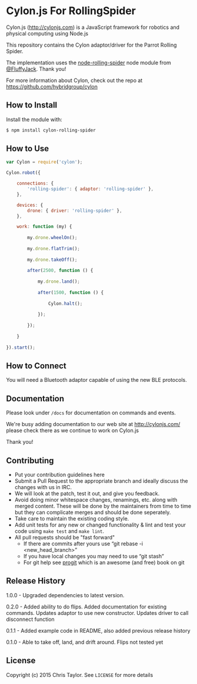 # Cylon.js For RollingSpider
Cylon.js (http://cylonjs.com) is a JavaScript framework for robotics and
physical computing using Node.js

This repository contains the Cylon adaptor/driver for the Parrot Rolling Spider.

The implementation uses the [node-rolling-spider](https://github.com/FluffyJack/node-rolling-spider) node module from [@FluffyJack](https://github.com/FluffyJack/). Thank you!

For more information about Cylon, check out the repo at
https://github.com/hybridgroup/cylon
## How to Install
Install the module with:
``` bash
$ npm install cylon-rolling-spider
```
## How to Use
```javascript
var Cylon = require('cylon');

Cylon.robot({

	connections: {
		'rolling-spider': { adaptor: 'rolling-spider' },
	},

	devices: {
    	drone: { driver: 'rolling-spider' },
	},

	work: function (my) {
  
		my.drone.wheelOn();
  
  		my.drone.flatTrim();
  
  		my.drone.takeOff();
  
  		after(2500, function () {
  
  			my.drone.land();
  
  			after(1500, function () {
  
				Cylon.halt();
  
			});
  
		});
  
	}
  	
}).start();
```
## How to Connect
You will need a Bluetooth adaptor capable of using the new BLE protocols. 
## Documentation
Please look under `/docs` for documentation on commands and events.

We're busy adding documentation to our web site at http://cylonjs.com/ please check there as we continue to work on Cylon.js

Thank you!
## Contributing
* Put your contribution guidelines here
* Submit a Pull Request to the appropriate branch and ideally discuss the changes with us in IRC.
* We will look at the patch, test it out, and give you feedback.
* Avoid doing minor whitespace changes, renamings, etc. along with merged content. These will be done by the maintainers from time to time but they can complicate merges and should be done seperately.
* Take care to maintain the existing coding style.
* Add unit tests for any new or changed functionality & lint and test your code using `make test` and `make lint`.
* All pull requests should be "fast forward"
  * If there are commits after yours use “git rebase -i <new_head_branch>”
  * If you have local changes you may need to use “git stash”
  * For git help see [progit](http://git-scm.com/book) which is an awesome (and free) book on git
  
## Release History
1.0.0 - Upgraded dependencies to latest version. 

0.2.0 - Added ability to do flips. Added documentation for existing commands. Updates adaptor to use new constructor. Updates driver to call disconnect function

0.1.1 - Added example code in README, also added previous release history

0.1.0 - Able to take off, land, and drift around. Flips not tested yet
## License
Copyright (c) 2015 Chris Taylor. See `LICENSE` for more details
